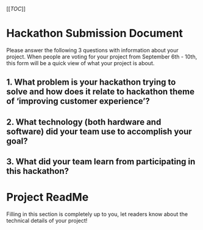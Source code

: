[[_TOC_]]
# Hackathon Submission Document
Please answer the following 3 questions with information about your project. When people are voting for your project from September 6th - 10th, this form will be a quick view of what your project is about.
## 1. What problem is your hackathon trying to solve and how does it relate to hackathon theme of ‘improving customer experience’?





## 2. What technology (both hardware and software) did your team use to accomplish your goal?





## 3. What did your team learn from participating in this hackathon?





# Project ReadMe
Filling in this section is completely up to you, let readers know about the technical details of your project!

